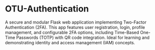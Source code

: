 # OTU-Authentication
A secure and modular Flask web application implementing Two-Factor Authentication (2FA). This app features user registration, login, profile management, and configurable 2FA options, including Time-Based One-Time Passwords (TOTP) with QR code integration. Ideal for learning and demonstrating identity and access management (IAM) concepts.
